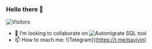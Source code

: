 ### Hello there 🔭

![Visitors](https://img.shields.io/github/followers/pavivin?style=social)

- 👯 I’m looking to collaborate on ![Automigrate SQL tool](https://pavivin/sql-migrate)
- 📫 How to reach me: ![Telegram]((https://t.me/pavivin)
<!--
**Pavivin/pavivin** is a ✨ _special_ ✨ repository because its `README.md` (this file) appears on your GitHub profile.

Here are some ideas to get you started:

- 🔭 I’m currently working on ...
- 🌱 I’m currently learning ...

- 🤔 I’m looking for help with ...
- 💬 Ask me about ...

- 😄 Pronouns: ...
- ⚡ Fun fact: ...
-->
